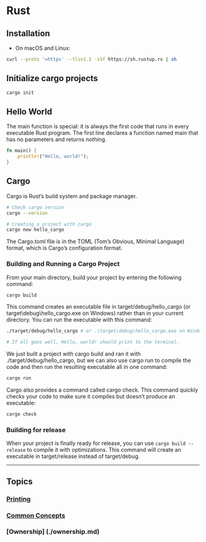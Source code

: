 # Rust

## Installation

- On macOS and Linux:

```bash
curl --proto '=https' --tlsv1.2 -sSf https://sh.rustup.rs | sh
```


## Initialize cargo projects

```bash
cargo init
```

## Hello World

 The main function is special: it is always the first code that runs in every executable Rust program. The first line declares a function named main that has no parameters and returns nothing.

```rust
fn main() {
    println!("Hello, world!");
}
```

## Cargo

Cargo is Rust’s build system and package manager. 

```bash
# Check cargo version
cargo --version

# Creating a project with cargo
cargo new hello_cargo
```

The Cargo.toml file is in the TOML (Tom’s Obvious, Minimal Language) format, which is Cargo’s configuration format.


### Building and Running a Cargo Project

From your main directory, build your project by entering the following command:

```bash
cargo build
```

This command creates an executable file in target/debug/hello_cargo (or target\debug\hello_cargo.exe on Windows) rather than in your current directory. You can run the executable with this command:

```bash
./target/debug/hello_cargo # or .\target\debug\hello_cargo.exe on Windows

# If all goes well, Hello, world! should print to the terminal. 
```

We just built a project with cargo build and ran it with ./target/debug/hello_cargo, but we can also use cargo run to compile the code and then run the resulting executable all in one command:

```bash
cargo run
```

Cargo also provides a command called cargo check. This command quickly checks your code to make sure it compiles but doesn’t produce an executable:


```bash
cargo check
```

### Building for release


When your project is finally ready for release, you can use `cargo build --release` to compile it with optimizations. This command will create an executable in target/release instead of target/debug.

---
## **Topics**

### [Printing](./print.md)

### [Common Concepts](./common-concepts.md)

### [Ownership] (./ownership.md)